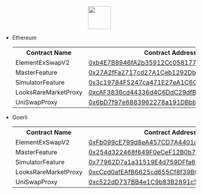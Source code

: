 <p align="center">
  <img src="https://www.element.market/build/logo-header-268a92cd.svg" height="60"/>
</p>


- Ethereum
  <table>
  <tr>
  <th>Contract Name</th>
  <th>Contract Address</th>
  </tr>

  <tr><td>ElementExSwapV2</td><td>
    <a href="https://etherscan.io/address/0xb4E7B8946fA2b35912Cc0581772cCCd69A33000c#code">0xb4E7B8946fA2b35912Cc0581772cCCd69A33000c</a>
  </td></tr>

  <tr><td>MasterFeature</td><td>
  <a href="https://etherscan.io/address/0x27A2fFa2717cd27A1Ceb1292Db360deaB48b9b7C#code">0x27A2fFa2717cd27A1Ceb1292Db360deaB48b9b7C</a>
  </td></tr>

  <tr><td>SimulatorFeature</td><td>
  <a href="https://etherscan.io/address/0x3c19784F5247ca471E27eA1C604b48D266eb000C#code">0x3c19784F5247ca471E27eA1C604b48D266eb000C</a>
  </td></tr>

  <tr><td>LooksRareMarketProxy</td><td>
  <a href="https://etherscan.io/address/0xcAF3836cd44336d4C6DdC29dfBc81a4063f45eD6#code">0xcAF3836cd44336d4C6DdC29dfBc81a4063f45eD6</a>
  </td></tr>

  <tr><td>UniSwapProxy</td><td>
  <a href="https://etherscan.io/address/0x6bD7f97e6883962278a191DBbb915A82612f353F#code">0x6bD7f97e6883962278a191DBbb915A82612f353F</a>
  </td></tr>

  </table>

- Goerli
  <table>
  <tr>
  <th>Contract Name</th>
  <th>Contract Address</th>
  </tr>

  <tr><td>ElementExSwapV2</td><td>
    <a href="https://goerli.etherscan.io/address/0xFb099cE799d8eA457CD7A4401d621C00d87C87fA#code">0xFb099cE799d8eA457CD7A4401d621C00d87C87fA</a>
  </td></tr>

  <tr><td>MasterFeature</td><td>
  <a href="https://goerli.etherscan.io/address/0x254d322468f649F0eCeF12B0b72E64994786f915#code">0x254d322468f649F0eCeF12B0b72E64994786f915</a>
  </td></tr>

  <tr><td>SimulatorFeature</td><td>
  <a href="https://goerli.etherscan.io/address/0x77962D7a1a31519E4d759DFfa6d60519e7b62e15#code">0x77962D7a1a31519E4d759DFfa6d60519e7b62e15</a>
  </td></tr>

  <tr><td>LooksRareMarketProxy</td><td>
  <a href="https://goerli.etherscan.io/address/0xcCcd0afEAfB6625cd655Cf8f39B02c85947dB6f6#code">0xcCcd0afEAfB6625cd655Cf8f39B02c85947dB6f6</a>
  </td></tr>

  <tr><td>UniSwapProxy</td><td>
  <a href="https://goerli.etherscan.io/address/0xc522dD737BB4e1C9b83B2891c55899F3Da5Af5a8#code">0xc522dD737BB4e1C9b83B2891c55899F3Da5Af5a8</a>
  </td></tr>

  </table>
